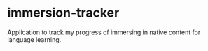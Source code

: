# immersion-tracker
Application to track my progress of immersing in native content for language learning.
